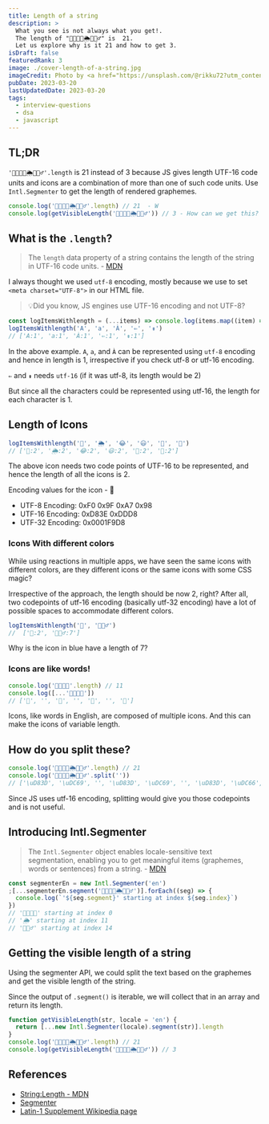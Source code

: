 ```yaml
---
title: Length of a string
description: >
  What you see is not always what you get!.
  The length of "👩‍👩‍👦‍👦🌦️🧘🏻‍♂️" is  21.
  Let us explore why is it 21 and how to get 3.
isDraft: false
featuredRank: 3
image: ./cover-length-of-a-string.jpg
imageCredit: Photo by <a href="https://unsplash.com/@rikku72?utm_content=creditCopyText&utm_medium=referral&utm_source=unsplash">Maria Cappelli</a> on <a href="https://unsplash.com/photos/assorted-color-and-shape-plastic-toy-fXjG59gqZxo?utm_content=creditCopyText&utm_medium=referral&utm_source=unsplash">Unsplash</a>
pubDate: 2023-03-20
lastUpdatedDate: 2023-03-20
tags:
  - interview-questions
  - dsa
  - javascript
---
```


## TL;DR

`'👩‍👩‍👦‍👦🌦️🧘🏻‍♂️'.length` is 21 instead of 3 because JS gives length UTF-16 code
units and icons are a combination of more than one of such code units. Use
`Intl.Segmenter` to get the length of rendered graphemes.

```typescript
console.log('👩‍👩‍👦‍👦🌦️🧘🏻‍♂️'.length) // 21  - W
console.log(getVisibleLength('👩‍👩‍👦‍👦🌦️🧘🏻‍♂️')) // 3 - How can we get this?
```

## What is the `.length`?

> The `length` data property of a string contains the length of the string in
> UTF-16 code units. -
> [MDN](https://developer.mozilla.org/en-US/docs/Web/JavaScript/Reference/Global_Objects/String/length)

I always thought we used `utf-8` encoding, mostly because we use to set
`<meta charset="UTF-8">` in our HTML file.

> 💡Did you know, JS engines use UTF-16 encoding and not UTF-8?

```typescript
const logItemsWithlength = (...items) => console.log(items.map((item) => `${item}:${item.length}`))
logItemsWithlength('A', 'a', 'À', '⇐', '⇟')
// ['A:1', 'a:1', 'À:1', '⇐:1', '⇟:1']
```

In the above example. `A`, `a`, and `À` can be represented using `utf-8`
encoding and hence in length is 1, irrespective if you check utf-8 or utf-16
encoding.

`⇐` and `⇟` needs `utf-16` (if it was utf-8, its length would be 2)

But since all the characters could be represented using utf-16, the length for
each character is 1.

## Length of Icons

```typescript
logItemsWithlength('🧘', '🌦', '😂', '😃', '🥖', '🚗')
// ['🧘:2', '🌦:2', '😂:2', '😃:2', '🥖:2', '🚗:2']
```

The above icon needs two code points of UTF-16 to be represented, and hence the
length of all the icons is 2.

Encoding values for the icon - 🧘

- UTF-8 Encoding: 0xF0 0x9F 0xA7 0x98
- UTF-16 Encoding: 0xD83E 0xDDD8
- UTF-32 Encoding: 0x0001F9D8

### Icons With different colors

While using reactions in multiple apps, we have seen the same icons with
different colors, are they different icons or the same icons with some CSS
magic?

Irrespective of the approach, the length should be now 2, right? After all, two
codepoints of utf-16 encoding (basically utf-32 encoding) have a lot of possible
spaces to accommodate different colors.

```typescript
logItemsWithlength('🧘', '🧘🏻‍♂️')
//  ['🧘:2', '🧘🏻‍♂️:7']
```

Why is the icon in blue have a length of 7?

### Icons are like words!

```typescript
console.log('👩‍👩‍👦‍👦'.length) // 11
console.log([...'👩‍👩‍👦‍👦'])
// ['👩', '‍', '👩', '‍', '👦', '‍', '👦']
```

Icons, like words in English, are composed of multiple icons. And this can make
the icons of variable length.

## How do you split these?

```typescript
console.log('👩‍👩‍👦‍👦🌦️🧘🏻‍♂️'.length) // 21
console.log('👩‍👩‍👦‍👦🌦️🧘🏻‍♂️'.split(''))
// ['\uD83D', '\uDC69', '‍', '\uD83D', '\uDC69', '‍', '\uD83D', '\uDC66', '‍', '\uD83D', '\uDC66', '\uD83C', '\uDF26', '️', '\uD83E', '\uDDD8', '\uD83C', '\uDFFB', '‍', '♂', '️']
```

Since JS uses utf-16 encoding, splitting would give you those codepoints and is
not useful.

## Introducing Intl.Segmenter

> The `Intl.Segmenter` object enables locale-sensitive text segmentation,
> enabling you to get meaningful items (graphemes, words or sentences) from a
> string. -
> [MDN](https://developer.mozilla.org/en-US/docs/Web/JavaScript/Reference/Global_Objects/Intl/Segmenter)

```typescript
const segmenterEn = new Intl.Segmenter('en')
;[...segmenterEn.segment('👩‍👩‍👦‍👦🌦️🧘🏻‍♂️')].forEach((seg) => {
  console.log(`'${seg.segment}' starting at index ${seg.index}`)
})
// '👩‍👩‍👦‍👦' starting at index 0
// '🌦️' starting at index 11
// '🧘🏻‍♂️' starting at index 14
```

## Getting the visible length of a string

Using the segmenter API, we could split the text based on the graphemes and get
the visible length of the string.

Since the output of `.segment()` is iterable, we will collect that in an array
and return its length.

```typescript
function getVisibleLength(str, locale = 'en') {
  return [...new Intl.Segmenter(locale).segment(str)].length
}
console.log('👩‍👩‍👦‍👦🌦️🧘🏻‍♂️'.length) // 21
console.log(getVisibleLength('👩‍👩‍👦‍👦🌦️🧘🏻‍♂️')) // 3
```

## References

- [String:Length - MDN](https://developer.mozilla.org/en-US/docs/Web/JavaScript/Reference/Global_Objects/String/length)
- [Segmenter](https://developer.mozilla.org/en-US/docs/Web/JavaScript/Reference/Global_Objects/Intl/Segmenter)
- [Latin-1 Supplement Wikipedia page](https://en.wikipedia.org/wiki/Latin-1_Supplement)
